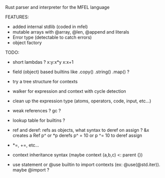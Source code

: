 Rust parser and interpreter for the MFEL language

FEATURES:
- added internal stdlib (coded in mfel)
- mutable arrays with @array, @len, @append and literals
- Error type (detectable to catch errors)
- object factory

TODO:

- short lambdas ?    x:y:x*y   x:x+1

- field (object) based builtins like .copy() .string() .map() ?

- try a tree structure for contexts
- walker for expression and context with cycle detection

- clean up the expression type (atoms, operators, code, input, etc...)

- weak references ? gc ?

- lookup table for builtins ?

- ref and deref: refs as objects, what syntax to deref on assign ?
&x creates a Ref
p^ or *p derefs
p^ = 10 or p ^= 10 to deref assign

- *=, +=, etc...

- context inheritance syntax (maybe context (a,b,c) <: parent {})
- use statement or @use builtin to import contexts (ex: @use(@std.iter)). maybe @import ?







